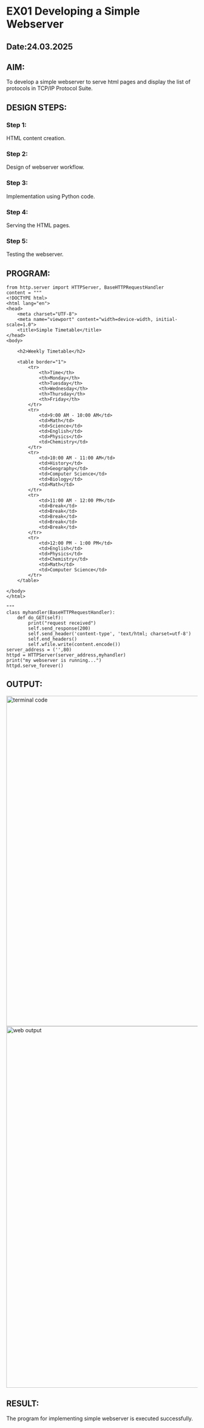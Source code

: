 # EX01 Developing a Simple Webserver
## Date:24.03.2025

## AIM:
To develop a simple webserver to serve html pages and display the list of protocols in TCP/IP Protocol Suite.


## DESIGN STEPS:
### Step 1: 
HTML content creation.

### Step 2:
Design of webserver workflow.

### Step 3:
Implementation using Python code.

### Step 4:
Serving the HTML pages.

### Step 5:
Testing the webserver.

## PROGRAM:
```
from http.server import HTTPServer, BaseHTTPRequestHandler
content = """
<!DOCTYPE html>
<html lang="en">
<head>
    <meta charset="UTF-8">
    <meta name="viewport" content="width=device-width, initial-scale=1.0">
    <title>Simple Timetable</title>
</head>
<body>

    <h2>Weekly Timetable</h2>
    
    <table border="1">
        <tr>
            <th>Time</th>
            <th>Monday</th>
            <th>Tuesday</th>
            <th>Wednesday</th>
            <th>Thursday</th>
            <th>Friday</th>
        </tr>
        <tr>
            <td>9:00 AM - 10:00 AM</td>
            <td>Math</td>
            <td>Science</td>
            <td>English</td>
            <td>Physics</td>
            <td>Chemistry</td>
        </tr>
        <tr>
            <td>10:00 AM - 11:00 AM</td>
            <td>History</td>
            <td>Geography</td>
            <td>Computer Science</td>
            <td>Biology</td>
            <td>Math</td>
        </tr>
        <tr>
            <td>11:00 AM - 12:00 PM</td>
            <td>Break</td>
            <td>Break</td>
            <td>Break</td>
            <td>Break</td>
            <td>Break</td>
        </tr>
        <tr>
            <td>12:00 PM - 1:00 PM</td>
            <td>English</td>
            <td>Physics</td>
            <td>Chemistry</td>
            <td>Math</td>
            <td>Computer Science</td>
        </tr>
    </table>

</body>
</html>

"""
class myhandler(BaseHTTPRequestHandler):
    def do_GET(self):
        print("request received")
        self.send_response(200)
        self.send_header('content-type', 'text/html; charset=utf-8')
        self.end_headers()
        self.wfile.write(content.encode())
server_address = ('',80)
httpd = HTTPServer(server_address,myhandler)
print("my webserver is running...")
httpd.serve_forever()
```

## OUTPUT:
<img width="868" alt="terminal code" src="https://github.com/user-attachments/assets/bae8eb4a-b709-4f8c-a2ef-b1148fa3649a" />
<img width="950" alt="web output" src="https://github.com/user-attachments/assets/bacc20ec-a9ce-4189-b81a-6bba8cce8628" />



## RESULT:
The program for implementing simple webserver is executed successfully.
